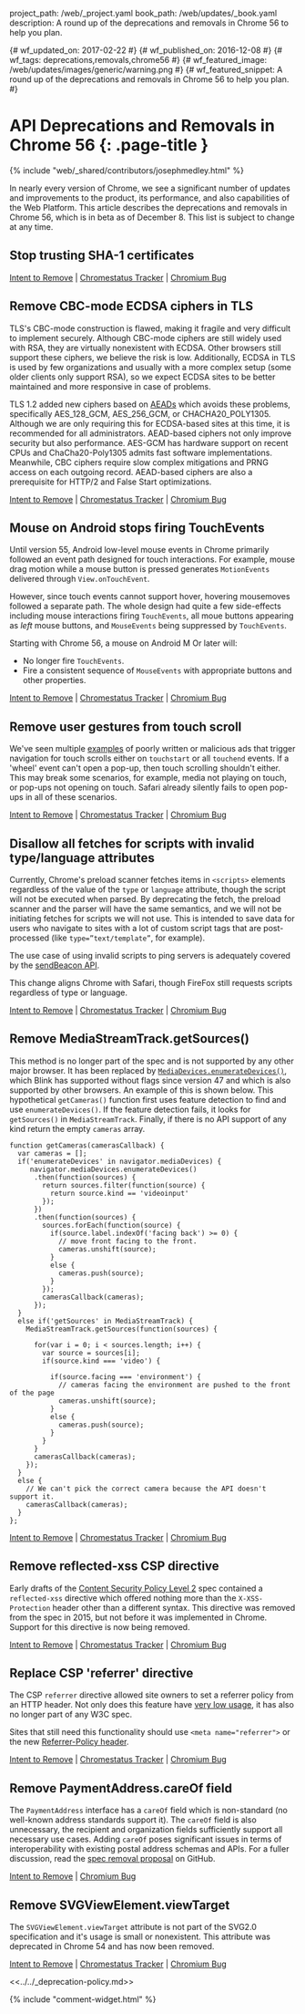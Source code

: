 project_path: /web/_project.yaml
book_path: /web/updates/_book.yaml
description: A round up of the deprecations and removals in Chrome 56 to help you plan.

{# wf_updated_on: 2017-02-22 #}
{# wf_published_on: 2016-12-08 #}
{# wf_tags: deprecations,removals,chrome56 #}
{# wf_featured_image: /web/updates/images/generic/warning.png #}
{# wf_featured_snippet: A round up of the deprecations and removals in Chrome 56 to help you plan. #}

# API Deprecations and Removals in Chrome 56 {: .page-title }

{% include "web/_shared/contributors/josephmedley.html" %}

In nearly every version of Chrome, we see a significant number of updates and
improvements to the product, its performance, and also capabilities of the Web
Platform. This article describes the deprecations and removals in Chrome 56,
which is in beta as of December 8. This list is subject to change at any time.

## Stop trusting SHA-1 certificates

[Intent to Remove](https://groups.google.com/a/chromium.org/d/topic/blink-dev/2-R4XziFc7A/discussion) &#124;
[Chromestatus Tracker](https://www.chromestatus.com/feature/6601657605423104) &#124;
[Chromium Bug](https://bugs.chromium.org/p/chromium/issues/detail?id=653691)

## Remove CBC-mode ECDSA ciphers in TLS

TLS's CBC-mode construction is flawed, making it fragile and very difficult to
implement securely. Although CBC-mode ciphers are still widely used with RSA,
they are virtually nonexistent with ECDSA. Other browsers still support these
ciphers,  we believe the risk is low. Additionally, ECDSA in TLS is used by few
organizations and usually with a more complex setup (some older clients only
support RSA), so we expect ECDSA sites to be better maintained and more
responsive in case of problems.

TLS 1.2 added new ciphers based on
[AEADs](https://en.wikipedia.org/wiki/Authenticated_encryption)
which avoids these problems, specifically AES_128_GCM, AES_256_GCM, or
CHACHA20_POLY1305. Although we are only requiring this for ECDSA-based sites at
this time, it is recommended for all administrators. AEAD-based ciphers not only
improve security but also performance. AES-GCM has hardware support on recent
CPUs and ChaCha20-Poly1305 admits fast software implementations. Meanwhile, CBC
ciphers require slow complex mitigations and PRNG access on each outgoing
record. AEAD-based ciphers are also a prerequisite for HTTP/2 and False Start
optimizations.

[Intent to Remove](https://groups.google.com/a/chromium.org/d/topic/blink-dev/1eKb8bqT1Ds/discussion) &#124;
[Chromestatus Tracker](https://www.chromestatus.com/feature/5740978103123968) &#124;
[Chromium Bug](https://bugs.chromium.org/p/chromium/issues/detail?id=658341)

## Mouse on Android stops firing TouchEvents

Until version 55, Android low-level mouse events in Chrome primarily followed an
event path designed for touch interactions. For example, mouse drag motion while
a mouse button is pressed generates `MotionEvents` delivered through
`View.onTouchEvent`.

However, since touch events cannot support hover, hovering mousemoves followed a
separate path. The whole design had quite a few side-effects including mouse
interactions firing `TouchEvents`, all moue buttons appearing as *left* mouse
buttons, and `MouseEvents` being suppressed by `TouchEvents`.

Starting with Chrome 56, a mouse on Android M Or later will:

* No longer fire `TouchEvents`.
* Fire a consistent sequence of `MouseEvents` with appropriate buttons and
  other properties. 

[Intent to Remove](https://groups.google.com/a/chromium.org/d/topic/blink-dev/cNaFvMaYtNA/discussion) &#124;
[Chromestatus Tracker](https://www.chromestatus.com/feature/5642080642662400) &#124;
[Chromium Bug](https://bugs.chromium.org/p/chromium/issues/detail?id=468806)

## Remove user gestures from touch scroll

We've seen multiple [examples](http://crbug.com/572319) of poorly written or
malicious ads that trigger navigation for touch scrolls either on `touchstart`
or all `touchend` events.  If a 'wheel' event can't open a pop-up, then touch
scrolling shouldn't either. This may break some scenarios, for example, media
not playing on touch, or pop-ups not opening on touch.  Safari already silently
fails to open pop-ups in all of these scenarios.

[Intent to Remove](https://groups.google.com/a/chromium.org/d/topic/blink-dev/TO_x7FRkdmw/discussion) &#124;
[Chromestatus Tracker](https://www.chromestatus.com/feature/6131337345892352) &#124;
[Chromium Bug](https://bugs.chromium.org/p/chromium/issues/detail?id=611981)

## Disallow all fetches for scripts with invalid type/language attributes

Currently, Chrome's preload scanner fetches items in `<scripts>` elements
regardless of the value of the `type` or `language` attribute, though the script
will not be executed when parsed. By deprecating the fetch, the preload scanner
and the parser will have the same semantics, and we will not be initiating
fetches for scripts we will not use. This is intended to save data for users who
navigate to sites with a lot of custom script tags that are post-processed (like
`type=”text/template”`, for example).

The use case of using invalid scripts to ping servers is adequately covered by
the [sendBeacon API](https://developer.mozilla.org/en-US/docs/Web/API/Navigator/sendBeacon).

This change aligns Chrome with Safari, though FireFox still requests scripts
regardless of type or language.

[Intent to Remove](https://groups.google.com/a/chromium.org/d/topic/blink-dev/eu57SCNltls/discussion) &#124;
[Chromestatus Tracker](https://www.chromestatus.com/feature/5760718284521472) &#124;
[Chromium Bug](https://bugs.chromium.org/p/chromium/issues/detail?id=626321&desc=2)

## Remove MediaStreamTrack.getSources()

This method is no longer part of the spec and is not supported by any other
major browser. It has been replaced by
[`MediaDevices.enumerateDevices()`](https://developer.mozilla.org/en-US/docs/Web/API/MediaDevices/enumerateDevices),
which Blink has supported without flags since version 47 and which is also
supported by other browsers. An example of this is shown below. This
hypothetical `getCameras()` function first uses feature detection to find and
use `enumerateDevices()`. If the feature detection fails, it looks for
`getSources()` in `MediaStreamTrack`. Finally, if there is no API support of any
kind return the empty `cameras` array.

    function getCameras(camerasCallback) {
      var cameras = [];
      if('enumerateDevices' in navigator.mediaDevices) {
         navigator.mediaDevices.enumerateDevices()
          .then(function(sources) {
            return sources.filter(function(source) { 
              return source.kind == 'videoinput' 
            });
          })
          .then(function(sources) {
            sources.forEach(function(source) {
              if(source.label.indexOf('facing back') >= 0) {
                // move front facing to the front.
                cameras.unshift(source);
              }
              else {
                cameras.push(source);
              }
            });
            camerasCallback(cameras);
          });
      }
      else if('getSources' in MediaStreamTrack) {
        MediaStreamTrack.getSources(function(sources) {

          for(var i = 0; i < sources.length; i++) {
            var source = sources[i];
            if(source.kind === 'video') {

              if(source.facing === 'environment') {
                // cameras facing the environment are pushed to the front of the page
                cameras.unshift(source);
              }
              else {
                cameras.push(source);
              }
            }
          }
          camerasCallback(cameras);
        });
      }
      else {
        // We can't pick the correct camera because the API doesn't support it.
        camerasCallback(cameras);
      }
    };

[Intent to Remove](https://groups.google.com/a/chromium.org/d/topic/blink-dev/do3t86PtHCY/discussion) &#124;
[Chromestatus Tracker](https://bugs.chromium.org/p/chromium/issues/detail?id=649710) &#124;
[Chromium Bug](https://www.chromestatus.com/feature/4765305641369600)

## Remove reflected-xss CSP directive

Early drafts of the [Content Security Policy Level 2](https://www.w3.org/TR/CSP2/)
spec contained a `reflected-xss` directive which offered nothing more than the
`X-XSS-Protection` header other than a different syntax. This directive was
removed from the spec in 2015, but not before it was implemented in Chrome.
Support for this directive is now being removed.

[Intent to Remove](https://groups.google.com/a/chromium.org/d/topic/blink-dev/gjB93RpF6JY/discussion) &#124;
[Chromestatus Tracker](https://www.chromestatus.com/feature/5769374145183744) &#124;
[Chromium Bug](https://bugs.chromium.org/p/chromium/issues/detail?id=657737)

## Replace CSP 'referrer' directive

The CSP `referrer` directive allowed site owners to set a referrer policy from
an HTTP header. Not only does this feature have
[very low usage](https://www.chromestatus.com/metrics/feature/popularity#CSPReferrerDirective),
it has also no longer part of any W3C spec.

Sites that still need this functionality should use `<meta name="referrer">` or
the new [Referrer-Policy header](https://developer.mozilla.org/en-US/docs/Web/HTTP/Headers/Referrer-Policy).

[Intent to Remove](https://groups.google.com/a/chromium.org/d/topic/blink-dev/JqUlPA-HFfU/discussion) &#124;
[Chromestatus Tracker](https://www.chromestatus.com/feature/5680800376815616) &#124;
[Chromium Bug](https://bugs.chromium.org/p/chromium/issues/detail?id=658761)

## Remove PaymentAddress.careOf field

The `PaymentAddress` interface has a `careOf` field which is non-standard (no
well-known address standards support it). The `careOf` field is also
unnecessary, the recipient and organization fields sufficiently support all
necessary use cases. Adding `careOf` poses significant issues in terms of
interoperability with existing postal address schemas and APIs. For a fuller
discussion, read the
[spec removal proposal](https://github.com/w3c/browser-payment-api/issues/244)
on GitHub.

[Intent to Remove](https://groups.google.com/a/chromium.org/d/topic/blink-dev/WhUAKyc0O80/discussion) &#124;
[Chromium Bug](https://bugs.chromium.org/p/chromium/issues/detail?id=648049)

## Remove SVGViewElement.viewTarget

The `SVGViewElement.viewTarget` attribute is not part of the SVG2.0
specification and it's usage is small or nonexistent. This attribute was
deprecated in Chrome 54 and has now been removed.

[Intent to Remove](https://groups.google.com/a/chromium.org/d/topic/blink-dev/X3kyDbj9xlA/discussion) &#124;
[Chromestatus Tracker](https://www.chromestatus.com/feature/5665473114931200) &#124;
[Chromium Bug](https://bugs.chromium.org/p/chromium/issues/detail?id=633908)

<<../../_deprecation-policy.md>>

{% include "comment-widget.html" %}
